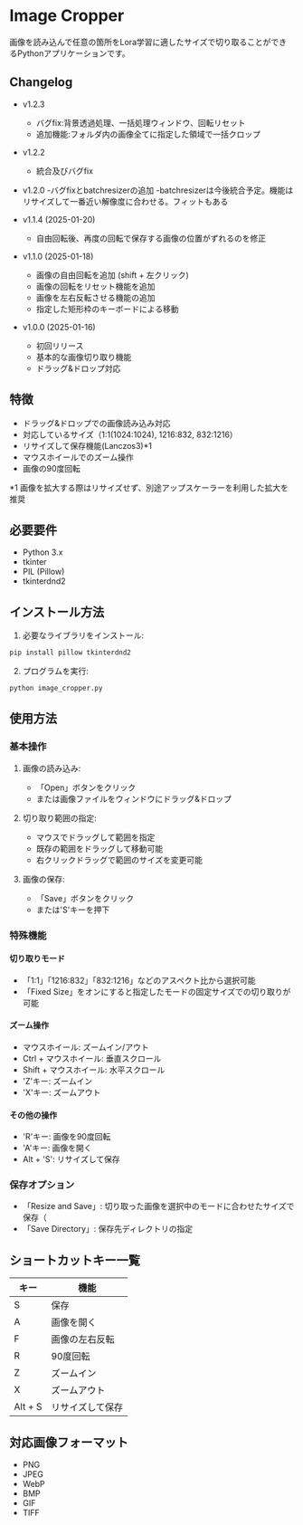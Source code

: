 # Image Cropper

画像を読み込んで任意の箇所をLora学習に適したサイズで切り取ることができるPythonアプリケーションです。

## Changelog
- v1.2.3
  - バグfix:背景透過処理、一括処理ウィンドウ、回転リセット
  - 追加機能:フォルダ内の画像全てに指定した領域で一括クロップ

- v1.2.2
  - 統合及びバグfix

- v1.2.0
  -バグfixとbatchresizerの追加
  -batchresizerは今後統合予定。機能はリサイズして一番近い解像度に合わせる。フィットもある

- v1.1.4 (2025-01-20)
  - 自由回転後、再度の回転で保存する画像の位置がずれるのを修正

- v1.1.0 (2025-01-18)
  - 画像の自由回転を追加 (shift + 左クリック)
  - 画像の回転をリセット機能を追加
  - 画像を左右反転させる機能の追加
  - 指定した矩形枠のキーボードによる移動

- v1.0.0 (2025-01-16)
  - 初回リリース
  - 基本的な画像切り取り機能
  - ドラッグ&ドロップ対応

## 特徴

- ドラッグ&ドロップでの画像読み込み対応
- 対応しているサイズ（1:1(1024:1024), 1216:832, 832:1216）
- リサイズして保存機能(Lanczos3)*1
- マウスホイールでのズーム操作
- 画像の90度回転

*1 画像を拡大する際はリサイズせず、別途アップスケーラーを利用した拡大を推奨

## 必要要件

- Python 3.x
- tkinter
- PIL (Pillow)
- tkinterdnd2

## インストール方法

1. 必要なライブラリをインストール:
```bash
pip install pillow tkinterdnd2
```

2. プログラムを実行:
```bash
python image_cropper.py
```

## 使用方法

### 基本操作

1. 画像の読み込み:
   - 「Open」ボタンをクリック
   - または画像ファイルをウィンドウにドラッグ&ドロップ

2. 切り取り範囲の指定:
   - マウスでドラッグして範囲を指定
   - 既存の範囲をドラッグして移動可能
   - 右クリックドラッグで範囲のサイズを変更可能

3. 画像の保存:
   - 「Save」ボタンをクリック
   - または'S'キーを押下

### 特殊機能

#### 切り取りモード
- 「1:1」「1216:832」「832:1216」などのアスペクト比から選択可能
- 「Fixed Size」をオンにすると指定したモードの固定サイズでの切り取りが可能

#### ズーム操作
- マウスホイール: ズームイン/アウト
- Ctrl + マウスホイール: 垂直スクロール
- Shift + マウスホイール: 水平スクロール
- 'Z'キー: ズームイン
- 'X'キー: ズームアウト

#### その他の操作
- 'R'キー: 画像を90度回転
- 'A'キー: 画像を開く
- Alt + 'S': リサイズして保存

### 保存オプション
- 「Resize and Save」: 切り取った画像を選択中のモードに合わせたサイズで保存（
- 「Save Directory」: 保存先ディレクトリの指定

## ショートカットキー一覧

| キー | 機能 |
|------|------|
| S | 保存 |
| A | 画像を開く |
| F | 画像の左右反転 |
| R | 90度回転 |
| Z | ズームイン |
| X | ズームアウト |
| Alt + S | リサイズして保存 |


## 対応画像フォーマット

- PNG
- JPEG
- WebP
- BMP
- GIF
- TIFF